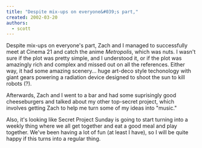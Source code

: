 ```yaml
---
title: "Despite mix-ups on everyone&#039;s part,"
created: 2002-03-20
authors: 
  - scott
---
```


Despite mix-ups on everyone's part, Zach and I managed to successfully meet at Cinema 21 and catch the anime _Metropolis_, which was nuts. I wasn't sure if the plot was pretty simple, and I understood it, or if the plot was amazingly rich and complex and missed out on all the references. Either way, it had some amazing scenery... huge art-deco style techonology with giant gears powering a radiation device designed to shoot the sun to kill robots (?).  
  
Afterwards, Zach and I went to a bar and had some suprisingly good cheeseburgers and talked about my other top-secret project, which involves getting Zach to help me turn some of my ideas into "music."  
  
Also, it's looking like Secret Project Sunday is going to start turning into a weekly thing where we all get together and eat a good meal and play together. We've been having a lot of fun (at least I have), so I will be quite happy if this turns into a regular thing.

